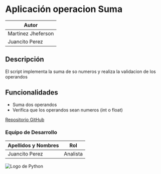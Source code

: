 # Aplicación operacion Suma

| Autor |
|-------|
|Martinez Jheferson|
|Juancito Perez|

## Descripción
El script implementa la suma de so numeros y realiza la validacion de los operandos 
## Funcionalidades
- Suma dos operandos
- Verifica que los operandos sean numeros (int o float)

[Repositorio GitHub](https://github.com/MartinezJhef/operacion_suma.git)


### Equipo de Desarrollo
| Apellidos y Nombres | Rol |
|----------------------|-----|
|Juancito Perez|Analista|

![Logo de Python](https://github.com/user-attachments/assets/9e10c4d2-b34a-485a-b1f5-e7c659727beb)
